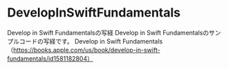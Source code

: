 # DevelopInSwiftFundamentals
Develop in Swift Fundamentalsの写経
Develop in Swift Fundamentalsのサンプルコードの写経です。
Develop in Swift Fundamentals（https://books.apple.com/us/book/develop-in-swift-fundamentals/id1581182804）
